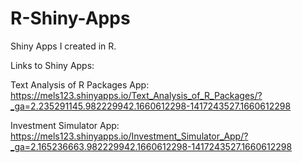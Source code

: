 # R-Shiny-Apps
Shiny Apps I created in R.

Links to Shiny Apps:

Text Analysis of R Packages App: https://mels123.shinyapps.io/Text_Analysis_of_R_Packages/?_ga=2.235291145.982229942.1660612298-1417243527.1660612298

Investment Simulator App: https://mels123.shinyapps.io/Investment_Simulator_App/?_ga=2.165236663.982229942.1660612298-1417243527.1660612298

